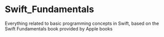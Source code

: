 # Swift_Fundamentals

Everything related to basic programming concepts in Swift, based on the Swift Fundamentals book provided by Apple books
